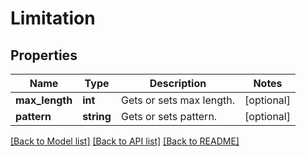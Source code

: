 # Limitation

## Properties
Name | Type | Description | Notes
------------ | ------------- | ------------- | -------------
**max_length** | **int** | Gets or sets max length. | [optional] 
**pattern** | **string** | Gets or sets pattern. | [optional] 

[[Back to Model list]](../../README.md#documentation-for-models) [[Back to API list]](../../README.md#documentation-for-api-endpoints) [[Back to README]](../../README.md)

